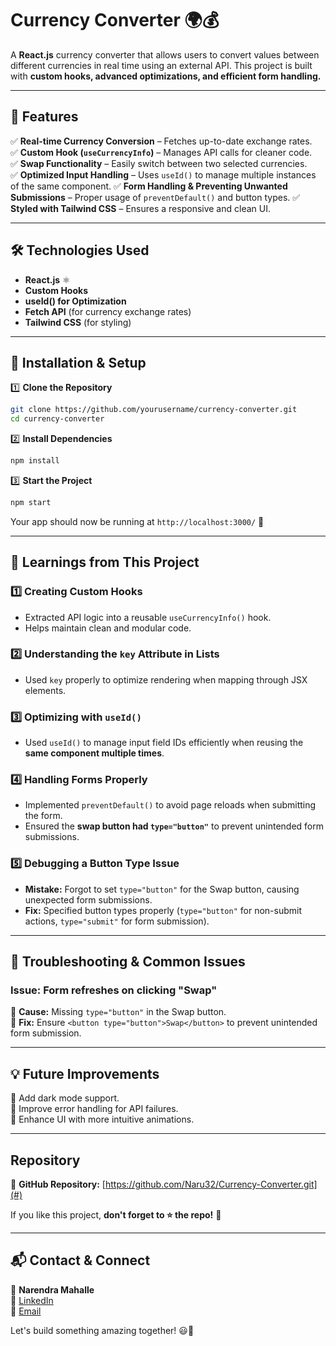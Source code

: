 # Currency Converter 🌍💰

A **React.js** currency converter that allows users to convert values between different currencies in real time using an external API. This project is built with **custom hooks, advanced optimizations, and efficient form handling.**

---

## 🚀 Features

✅ **Real-time Currency Conversion** – Fetches up-to-date exchange rates.  
✅ **Custom Hook (`useCurrencyInfo`)** – Manages API calls for cleaner code.  
✅ **Swap Functionality** – Easily switch between two selected currencies.  
✅ **Optimized Input Handling** – Uses `useId()` to manage multiple instances of the same component.
✅ **Form Handling & Preventing Unwanted Submissions** – Proper usage of `preventDefault()` and button types.
✅ **Styled with Tailwind CSS** – Ensures a responsive and clean UI.

---

## 🛠️ Technologies Used

- **React.js** ⚛️
- **Custom Hooks**
- **useId() for Optimization**
- **Fetch API** (for currency exchange rates)
- **Tailwind CSS** (for styling)

---

## 🔧 Installation & Setup

1️⃣ **Clone the Repository**
```sh
git clone https://github.com/yourusername/currency-converter.git
cd currency-converter
```

2️⃣ **Install Dependencies**
```sh
npm install
```

3️⃣ **Start the Project**
```sh
npm start
```

Your app should now be running at `http://localhost:3000/` 🚀

---

## 📌 Learnings from This Project

### 1️⃣ Creating Custom Hooks
- Extracted API logic into a reusable `useCurrencyInfo()` hook.
- Helps maintain clean and modular code.

### 2️⃣ Understanding the `key` Attribute in Lists
- Used `key` properly to optimize rendering when mapping through JSX elements.

### 3️⃣ Optimizing with `useId()`
- Used `useId()` to manage input field IDs efficiently when reusing the **same component multiple times**.

### 4️⃣ Handling Forms Properly
- Implemented `preventDefault()` to avoid page reloads when submitting the form.
- Ensured the **swap button had `type="button"`** to prevent unintended form submissions.

### 5️⃣ Debugging a Button Type Issue
- **Mistake:** Forgot to set `type="button"` for the Swap button, causing unexpected form submissions.
- **Fix:** Specified button types properly (`type="button"` for non-submit actions, `type="submit"` for form submission).

---

## 🐞 Troubleshooting & Common Issues

### Issue: Form refreshes on clicking "Swap"
🔹 **Cause:** Missing `type="button"` in the Swap button.  
🔹 **Fix:** Ensure `<button type="button">Swap</button>` to prevent unintended form submission.

---

## 💡 Future Improvements

🚀 Add dark mode support.  
🚀 Improve error handling for API failures.  
🚀 Enhance UI with more intuitive animations.

---

## Repository

📂 **GitHub Repository:** [https://github.com/Naru32/Currency-Converter.git](#)  

If you like this project, **don't forget to ⭐ the repo!** 🚀

---

## 📬 Contact & Connect

👤 **Narendra Mahalle**  
💼 [LinkedIn](https://www.linkedin.com/in/narendra-mahalle-929896194/)  
📧 [Email](mailto:narendramahalle1434@gmail.com)  

Let's build something amazing together! 😃🚀

